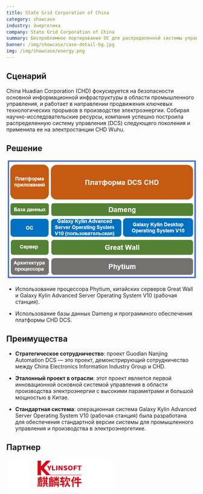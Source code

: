 ```yaml
---
title: State Grid Corporation of China
category: showcase
industry: Энергетика
company: State Grid Corporation of China
summary: Беспроблемное портирование ОС для распределенной системы управления электростанции CHD Wuhu
banner: /img/showcase/case-detail-bg.jpg
img: /img/showcase/energy.png
---
```


## **Сценарий**

China Huadian Corporation (CHD) фокусируется на безопасности основной информационной инфраструктуры в области промышленного управления, и работает в направлении продвижения ключевых технологических прорывов в производстве электроэнергии. Собирая научно-исследовательские ресурсы, компания успешно построила распределенную систему управления (DCS) следующего поколения и применила ее на электростанции CHD Wuhu.

## **Решение**

<div class="case-img"><img src="./e3.png"/></div>

- Использование процессора Phytium, китайских серверов Great Wall и Galaxy Kylin Advanced Server Operating System V10 (рабочая станция).

- Использование базы данных Dameng и программного обеспечения платформы CHD DCS.

## **Преимущества**

- **Стратегическое сотрудничество**: проект Guodian Nanjing Automation DCS — это проект, демонстрирующий сотрудничество между China Electronics Information Industry Group и CHD.

- **Эталонный проект в отрасли**: этот проект является первой инновационной основной системой управления в области производства электроэнергии с высокими параметрами и большой мощностью в Китае.

- **Стандартная система**: операционная система Galaxy Kylin Advanced Server Operating System V10 (рабочая станция) была разработана для обеспечения стандартной версии системы для промышленного управления и производства в электроэнергетике.

## **Партнер**

<img src="./qiling.png"/>
